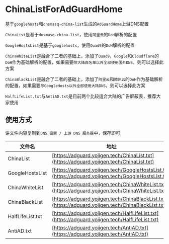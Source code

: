 # ChinaListForAdGuardHome

基于`googlehosts`和`dnsmasq-china-list`生成的`AdGuardHome`上游DNS配置

`ChinaList`是基于`dnsmasq-china-list`，使用`阿里云`的`DoH`解析的配置

`GoogleHostsList`是基于`googlehosts`，使用`Quad9`的`DoH`解析的配置

`ChinaWhiteList`是融合了二者的基础上，添加了`Quad9`，`Google`和`Cloudflare`的`DoH`作为基础解析的配置，如果需要`除大陆白名单以外全部使用国外DNS`，则可以选择此方案

`ChinaBlackList`是融合了二者的基础上，添加了`阿里云`和`腾讯云`的`DoH`作为基础解析的配置，如果需要`除GoogleHosts以外全部使用大陆DNS`，则可以选择此方案

`HalfLifeList.txt`与`AntiAD.txt`是目前两个比较适合大陆的广告屏蔽表，推荐大家使用


## 使用方式
讲文件内容复制到`DNS 设置 / 上游 DNS 服务器`中，保存即可

|文件名|地址|
|-|-|
|ChinaList|[https://adguard.yojigen.tech/ChinaList.txt](https://adguard.yojigen.tech/ChinaList.txt)|
|GoogleHostsList|[https://adguard.yojigen.tech/GoogleHostsList.txt](https://adguard.yojigen.tech/GoogleHostsList.txt)|
|ChinaWhiteList|[https://adguard.yojigen.tech/ChinaWhiteList.txt](https://adguard.yojigen.tech/ChinaWhiteList.txt)|
|ChinaBlackList|[https://adguard.yojigen.tech/ChinaBlackList.txt](https://adguard.yojigen.tech/ChinaBlackList.txt)|
|HalfLifeList.txt|[https://adguard.yojigen.tech/HalfLifeList.txt](https://adguard.yojigen.tech/HalfLifeList.txt)|
|AntiAD.txt|[https://adguard.yojigen.tech/AntiAD.txt](https://adguard.yojigen.tech/AntiAD.txt)|
